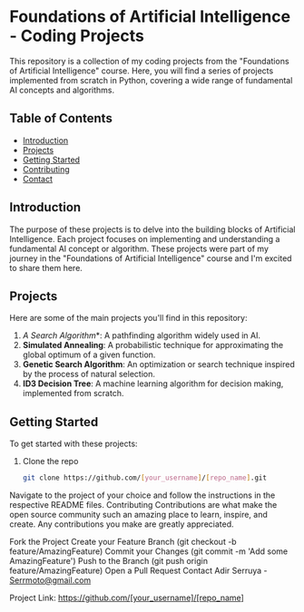 # Foundations of Artificial Intelligence - Coding Projects

This repository is a collection of my coding projects from the "Foundations of Artificial Intelligence" course. Here, you will find a series of projects implemented from scratch in Python, covering a wide range of fundamental AI concepts and algorithms.

## Table of Contents

- [Introduction](#introduction)
- [Projects](#projects)
- [Getting Started](#getting-started)
- [Contributing](#contributing)
- [Contact](#contact)

## Introduction

The purpose of these projects is to delve into the building blocks of Artificial Intelligence. Each project focuses on implementing and understanding a fundamental AI concept or algorithm. These projects were part of my journey in the "Foundations of Artificial Intelligence" course and I'm excited to share them here.

## Projects

Here are some of the main projects you'll find in this repository:

1. **A* Search Algorithm**: A pathfinding algorithm widely used in AI.
2. **Simulated Annealing**: A probabilistic technique for approximating the global optimum of a given function.
3. **Genetic Search Algorithm**: An optimization or search technique inspired by the process of natural selection.
4. **ID3 Decision Tree**: A machine learning algorithm for decision making, implemented from scratch.

## Getting Started

To get started with these projects:

1. Clone the repo
   ```sh
   git clone https://github.com/[your_username]/[repo_name].git


Navigate to the project of your choice and follow the instructions in the respective README files.
Contributing
Contributions are what make the open source community such an amazing place to learn, inspire, and create. Any contributions you make are greatly appreciated.

Fork the Project
Create your Feature Branch (git checkout -b feature/AmazingFeature)
Commit your Changes (git commit -m 'Add some AmazingFeature')
Push to the Branch (git push origin feature/AmazingFeature)
Open a Pull Request
Contact
Adir Serruya - Serrmoto@gmail.com

Project Link: https://github.com/[your_username]/[repo_name]
